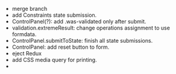 - merge branch
- add Constraints state submission.
- ControlPanel(?): add .was-validated only after submit.
- validation.extremeResult: change operations assignment to use formdata.
- ControlPanel.submitToState: finish all state submissions.
- ControlPanel: add reset button to form.
- eject Redux
- add CSS media query for printing.
-
